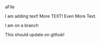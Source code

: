 aFile

I am adding text! More TEXT! Even More Text.

I am on a branch

This should update on github!
